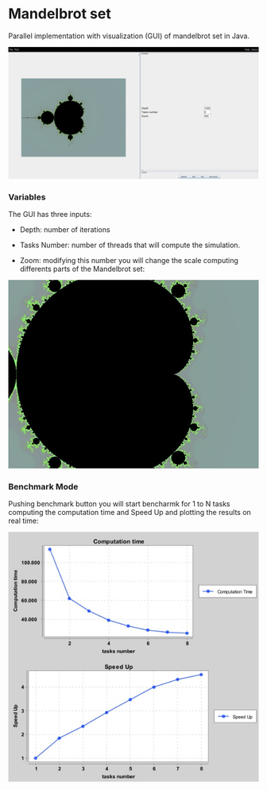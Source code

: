 # Mandelbrot set

Parallel implementation with visualization (GUI) of mandelbrot set in Java.

![Gui](assets/gui.jpg "Gui")

### Variables

The GUI has three inputs:

- Depth: number of iterations

- Tasks Number: number of threads that will compute the simulation.

- Zoom: modifying this number you will change the scale computing differents parts of the Mandelbrot set:

![Gui](assets/mandelbrot_2.jpg "mandelbrot_zoomed")

### Benchmark Mode

Pushing benchmark button you will start bencharmk for 1 to N tasks computing the computation time and Speed Up and plotting the results on real time:

![Gui](assets/charts_2.jpg "charts_example")
